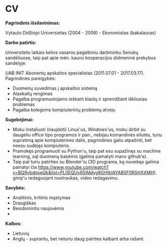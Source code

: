# CV
**Pagrindinis išsilavinimas:**

Vytauto Didžiojo Universietas (2004 - 2008) - Ekonomistas (bakalauras)

**Darbo patirtis:**

Universiteto laikais kelios vasaros pagalbiniu darbininku Senukų sandėliuose, taip pat apie mėn. kauno kooperacijos didmeninė prekybos sandėlyje.

UAB INIT Abonentų apskaitos specialistas (2011.07.01 - 2017.03.17). Pagrindinės pareigybės:
  * Duomenų suvedimas į apskaitos sistemą
  * Ataskaitų rengimas
  * Pagalba programuotojams ieškant klaidų ir sprendžiant iškilusias problemas
  * Pagalba kolegoms kompiuterinių problemų atveju

**Sugebėjimai:**

  * Moku instaliuoti (naujdoti) Linux'us, Windows'us, moku dirbit su daugeliu office tipo programos ir pan., nebijau komandinės eilutės, turiu supratimą apie kompiuterines dalis, pagrindines galiu atpažinti, bet neesu sudėjęs kompiuterio.
  * Pramokęs programuoti su Python'u, taip pat esu supažinęs su machine learning, sql duomenų basėmis (galima pamatyti mano github'e).
  * Taip pat turiu patirties su Blender'iu (3D programa, ką nuveikęs galima pamatyi čia https://www.youtube.com/watch?v=BQ9vbdqxeQk&list=PL0EQUv65iMdyg8GHlblAYAB5F0RSHXXMH), gimp'u redaguojant nuotraukas, video redagavimu.
  
  **Savybės:**
  
  * Analitinis, kritinis mąstymas
  * Draugiškas
  * Besidomintis naujovėmis
  * 
  
  **Kalbos:**
    
  * Lietuvių
  * Anglų - suprantu, bet neturiu daug patrties kalbant arba rašant.

